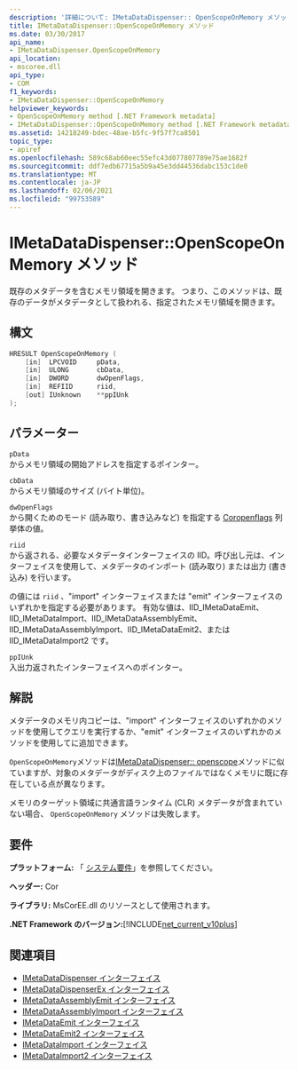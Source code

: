 ```yaml
---
description: '詳細について: IMetaDataDispenser:: OpenScopeOnMemory メソッド'
title: IMetaDataDispenser::OpenScopeOnMemory メソッド
ms.date: 03/30/2017
api_name:
- IMetaDataDispenser.OpenScopeOnMemory
api_location:
- mscoree.dll
api_type:
- COM
f1_keywords:
- IMetaDataDispenser::OpenScopeOnMemory
helpviewer_keywords:
- OpenScopeOnMemory method [.NET Framework metadata]
- IMetaDataDispenser::OpenScopeOnMemory method [.NET Framework metadata]
ms.assetid: 14218249-bdec-48ae-b5fc-9f57f7ca8501
topic_type:
- apiref
ms.openlocfilehash: 589c68ab60eec55efc43d077807789e75ae1682f
ms.sourcegitcommit: ddf7edb67715a5b9a45e3dd44536dabc153c1de0
ms.translationtype: MT
ms.contentlocale: ja-JP
ms.lasthandoff: 02/06/2021
ms.locfileid: "99753589"
---
```

# <a name="imetadatadispenseropenscopeonmemory-method"></a>IMetaDataDispenser::OpenScopeOnMemory メソッド

既存のメタデータを含むメモリ領域を開きます。 つまり、このメソッドは、既存のデータがメタデータとして扱われる、指定されたメモリ領域を開きます。  
  
## <a name="syntax"></a>構文  
  
```cpp  
HRESULT OpenScopeOnMemory (  
    [in]  LPCVOID     pData,
    [in]  ULONG       cbData,
    [in]  DWORD       dwOpenFlags,
    [in]  REFIID      riid,
    [out] IUnknown    **ppIUnk  
);  
```  
  
## <a name="parameters"></a>パラメーター  

 `pData`  
 からメモリ領域の開始アドレスを指定するポインター。  
  
 `cbData`  
 からメモリ領域のサイズ (バイト単位)。  
  
 `dwOpenFlags`  
 から開くためのモード (読み取り、書き込みなど) を指定する [Coropenflags](coropenflags-enumeration.md) 列挙体の値。  
  
 `riid`  
 から返される、必要なメタデータインターフェイスの IID。呼び出し元は、インターフェイスを使用して、メタデータのインポート (読み取り) または出力 (書き込み) を行います。  
  
 の値には `riid` 、"import" インターフェイスまたは "emit" インターフェイスのいずれかを指定する必要があります。 有効な値は、IID_IMetaDataEmit、IID_IMetaDataImport、IID_IMetaDataAssemblyEmit、IID_IMetaDataAssemblyImport、IID_IMetaDataEmit2、または IID_IMetaDataImport2 です。  
  
 `ppIUnk`  
 入出力返されたインターフェイスへのポインター。  
  
## <a name="remarks"></a>解説  

 メタデータのメモリ内コピーは、"import" インターフェイスのいずれかのメソッドを使用してクエリを実行するか、"emit" インターフェイスのいずれかのメソッドを使用してに追加できます。  
  
 `OpenScopeOnMemory`メソッドは[IMetaDataDispenser:: openscope](imetadatadispenser-openscope-method.md)メソッドに似ていますが、対象のメタデータがディスク上のファイルではなくメモリに既に存在している点が異なります。  
  
 メモリのターゲット領域に共通言語ランタイム (CLR) メタデータが含まれていない場合、 `OpenScopeOnMemory` メソッドは失敗します。  
  
## <a name="requirements"></a>要件  

 **プラットフォーム:** 「 [システム要件](../../get-started/system-requirements.md)」を参照してください。  
  
 **ヘッダー:** Cor  
  
 **ライブラリ:** MsCorEE.dll のリソースとして使用されます。  
  
 **.NET Framework のバージョン:**[!INCLUDE[net_current_v10plus](../../../../includes/net-current-v10plus-md.md)]  
  
## <a name="see-also"></a>関連項目

- [IMetaDataDispenser インターフェイス](imetadatadispenser-interface.md)
- [IMetaDataDispenserEx インターフェイス](imetadatadispenserex-interface.md)
- [IMetaDataAssemblyEmit インターフェイス](imetadataassemblyemit-interface.md)
- [IMetaDataAssemblyImport インターフェイス](imetadataassemblyimport-interface.md)
- [IMetaDataEmit インターフェイス](imetadataemit-interface.md)
- [IMetaDataEmit2 インターフェイス](imetadataemit2-interface.md)
- [IMetaDataImport インターフェイス](imetadataimport-interface.md)
- [IMetaDataImport2 インターフェイス](imetadataimport2-interface.md)

